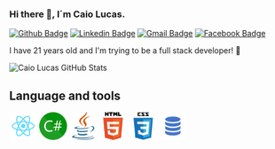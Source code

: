 ### Hi there 👋, I´m Caio Lucas.  

[![Github Badge](https://img.shields.io/badge/-Github-000?style=flat-square&logo=Github&logoColor=white&link=https://github.com/caiolucass)](https://github.com/caiolucass)
[![Linkedin Badge](https://img.shields.io/badge/-LinkedIn-blue?style=flat-square&logo=Linkedin&logoColor=white&link=https://www.linkedin.com/in/caio-lucas-3886a4140/)](https://www.linkedin.com/in/caio-lucas-3886a4140/)
[![Gmail Badge](https://img.shields.io/badge/-Gmail-ff0000?style=flat-square&labelColor=ff0000&logo=gmail&logoColor=white&email=caiolfsantoss@gmail.com)](email:caiolfsantoss@gmail.com)
[![Facebook Badge](https://img.shields.io/badge/-Facebook-blue?style=flat-square&logo=Facebook&logoColor=white&link=https://www.facebook.com/caiolucas.9803/)](https://www.facebook.com/caiolucas.9803/)

I have 21 years old and I'm trying to be a full stack developer! 💜

![Caio Lucas GitHub Stats](https://github-readme-stats.vercel.app/api?username=caiolucass&show_icons=true)

## Language and tools

<code><img height="50" src="https://raw.githubusercontent.com/github/explore/80688e429a7d4ef2fca1e82350fe8e3517d3494d/topics/react/react.png"></code>
<code><img height="50" src="https://raw.githubusercontent.com/github/explore/80688e429a7d4ef2fca1e82350fe8e3517d3494d/topics/csharp/csharp.png"></code>
<code><img height="50" src="https://raw.githubusercontent.com/github/explore/80688e429a7d4ef2fca1e82350fe8e3517d3494d/topics/java/java.png"></code>
<code><img height="50" src="https://raw.githubusercontent.com/github/explore/80688e429a7d4ef2fca1e82350fe8e3517d3494d/topics/html/html.png"></code>
<code><img height="50" src="https://raw.githubusercontent.com/github/explore/80688e429a7d4ef2fca1e82350fe8e3517d3494d/topics/css/css.png"></code>
<code><img height="50" src="https://raw.githubusercontent.com/github/explore/80688e429a7d4ef2fca1e82350fe8e3517d3494d/topics/sql/sql.png"></code>




